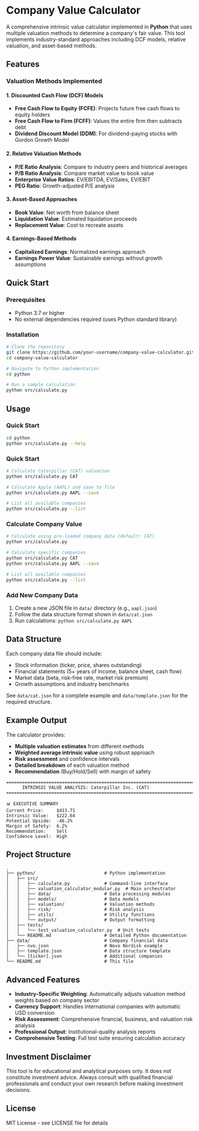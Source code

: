 # Company Value Calculator

A comprehensive intrinsic value calculator implemented in **Python** that uses multiple valuation methods to determine a company's fair value. This tool implements industry-standard approaches including DCF models, relative valuation, and asset-based methods.

## Features

### Valuation Methods Implemented

#### 1. Discounted Cash Flow (DCF) Models
- **Free Cash Flow to Equity (FCFE)**: Projects future free cash flows to equity holders
- **Free Cash Flow to Firm (FCFF)**: Values the entire firm then subtracts debt  
- **Dividend Discount Model (DDM)**: For dividend-paying stocks with Gordon Growth Model

#### 2. Relative Valuation Methods
- **P/E Ratio Analysis**: Compare to industry peers and historical averages
- **P/B Ratio Analysis**: Compare market value to book value
- **Enterprise Value Ratios**: EV/EBITDA, EV/Sales, EV/EBIT
- **PEG Ratio**: Growth-adjusted P/E analysis

#### 3. Asset-Based Approaches
- **Book Value**: Net worth from balance sheet
- **Liquidation Value**: Estimated liquidation proceeds
- **Replacement Value**: Cost to recreate assets

#### 4. Earnings-Based Methods
- **Capitalized Earnings**: Normalized earnings approach
- **Earnings Power Value**: Sustainable earnings without growth assumptions

## Quick Start

### Prerequisites
- Python 3.7 or higher
- No external dependencies required (uses Python standard library)

### Installation
```bash
# Clone the repository
git clone https://github.com/your-username/company-value-calculator.git
cd company-value-calculator

# Navigate to Python implementation
cd python

# Run a sample calculation
python src/calculate.py
```

## Usage

### Quick Start
```bash
cd python
python src/calculate.py --help
```

### Quick Start

```bash
# Calculate Caterpillar (CAT) valuation
python src/calculate.py CAT

# Calculate Apple (AAPL) and save to file 
python src/calculate.py AAPL --save

# List all available companies
python src/calculate.py --list
```

### Calculate Company Value
```bash
# Calculate using pre-loaded company data (default: CAT)
python src/calculate.py

# Calculate specific companies
python src/calculate.py CAT
python src/calculate.py AAPL --save

# List all available companies
python src/calculate.py --list
```

### Add New Company Data
1. Create a new JSON file in `data/` directory (e.g., `aapl.json`)
2. Follow the data structure format shown in `data/cat.json`
3. Run calculations: `python src/calculate.py AAPL`

## Data Structure

Each company data file should include:
- Stock information (ticker, price, shares outstanding)
- Financial statements (5+ years of income, balance sheet, cash flow)
- Market data (beta, risk-free rate, market risk premium)
- Growth assumptions and industry benchmarks

See `data/cat.json` for a complete example and `data/template.json` for the required structure.

## Example Output

The calculator provides:
- **Multiple valuation estimates** from different methods
- **Weighted average intrinsic value** using robust approach
- **Risk assessment** and confidence intervals
- **Detailed breakdown** of each valuation method
- **Recommendation** (Buy/Hold/Sell) with margin of safety

```
================================================================================
      INTRINSIC VALUE ANALYSIS: Caterpillar Inc. (CAT)
================================================================================

📊 EXECUTIVE SUMMARY
Current Price:     $413.71
Intrinsic Value:   $222.64
Potential Upside:  -46.2%
Margin of Safety:  6.2%
Recommendation:    Sell
Confidence Level:  High
```

## Project Structure

```
.
├── python/                          # Python implementation
│   ├── src/
│   │   ├── calculate.py             # Command-line interface  
│   │   ├── valuation_calculator_modular.py  # Main orchestrator
│   │   ├── data/                    # Data processing modules
│   │   ├── models/                  # Data models
│   │   ├── valuation/               # Valuation methods
│   │   ├── risk/                    # Risk analysis
│   │   ├── utils/                   # Utility functions
│   │   └── output/                  # Output formatting
│   ├── tests/
│   │   └── test_valuation_calculator.py  # Unit tests
│   └── README.md                    # Detailed Python documentation
├── data/                            # Company financial data
│   ├── nvo.json                     # Novo Nordisk example
│   ├── template.json                # Data structure template
│   └── [ticker].json                # Additional companies
└── README.md                        # This file
```

## Advanced Features

- **Industry-Specific Weighting**: Automatically adjusts valuation method weights based on company sector
- **Currency Support**: Handles international companies with automatic USD conversion
- **Risk Assessment**: Comprehensive financial, business, and valuation risk analysis
- **Professional Output**: Institutional-quality analysis reports
- **Comprehensive Testing**: Full test suite ensuring calculation accuracy

## Investment Disclaimer

This tool is for educational and analytical purposes only. It does not constitute investment advice. Always consult with qualified financial professionals and conduct your own research before making investment decisions.

## License

MIT License - see LICENSE file for details
